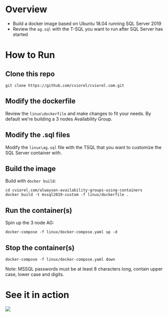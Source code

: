 
# Overview

* Build a docker image based on Ubuntu 18.04 running SQL Server 2019
* Review the `ag.sql` with the T-SQL you want to run after SQL Server has started

# How to Run
## Clone this repo
```
git clone https://github.com/cviorel/cviorel.com.git
```
## Modify the dockerfile
Review the `linux\dockerfile` and make changes to fit your needs.
By default we're building a 3 nodes Availability Group.

## Modify the .sql files
Modify the `linux\ag.sql` file with the TSQL that you want to customize the SQL Server container with.

## Build the image 
Build with `docker build`:
```
cd cviorel.com/alwayson-availability-groups-using-containers
docker build -t mssql2019-custom -f linux/dockerfile .
```

## Run the container(s)
Spin up the 3 node AG:
```
docker-compose -f linux/docker-compose.yaml up -d
```

## Stop the container(s)
```
docker-compose -f linux/docker-compose.yaml down
```

Note: MSSQL passwords must be at least 8 characters long, contain upper case, lower case and digits.  

# See it in action
![](https://github.com/cviorel/cviorel.com/blob/main/alwayson-availability-groups-using-containers/alwayson-availability-groups-using-containers.gif)
